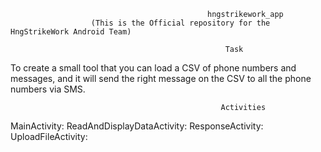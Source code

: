                                                 hngstrikework_app
                      (This is the Official repository for the HngStrikeWork Android Team)
                                                    
                                                    Task
To create a small tool that you can load a CSV of phone numbers and messages, and it will send the right message on the CSV to all the phone numbers via SMS.

                                                   Activities
MainActivity:
ReadAndDisplayDataActivity:
ResponseActivity:
UploadFileActivity:


